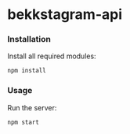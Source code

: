 # bekkstagram-api

### Installation
Install all required modules:

```
npm install
```

### Usage
Run the server:

```
npm start
```

